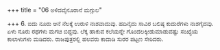 +++
title = "06 ಅಳಿದವೈನೂರಾನೆ ಮಗ್ಗುಲ"

+++
6. ಐದು ನೂರು ಆನೆ ನೆಲಕ್ಕೆ ಉರುಳಿ ನಾಶವಾದುವು. ಹದಿನೈದು ಸಾವಿರ ಬಲಿಷ್ಠ ಕುದುರೆಗಳು ನಾಶಗೈದವು.  ಏಳು ನೂರು ರಥಗಳು ಮಗಚಿ ಬಿದ್ದವು. ಲೆಕ್ಕ ಹಾಕುವ ಕಲೆಯನ್ನೇ ಗೊಂದಲಕ್ಕೀಡುಮಾಡುವಷ್ಟು ಸಂಖ್ಯೆಯ ಕಾಲಾಳುಗಳು ಮಡಿದರು. ರಾಜಪುತ್ರರಲ್ಲಿ ಹಲವರು ಕಾದಾಡಿ ಸುರರ ಪಟ್ಟಣ ಸೇರಿದರು.